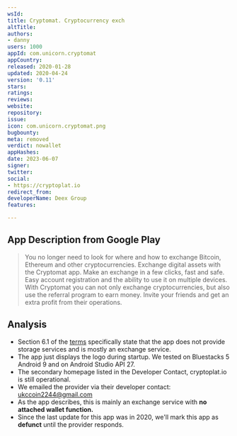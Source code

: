 ```yaml
---
wsId: 
title: Cryptomat. Cryptocurrency exch
altTitle: 
authors:
- danny
users: 1000
appId: com.unicorn.cryptomat
appCountry: 
released: 2020-01-28
updated: 2020-04-24
version: '0.11'
stars: 
ratings: 
reviews: 
website: 
repository: 
issue: 
icon: com.unicorn.cryptomat.png
bugbounty: 
meta: removed
verdict: nowallet
appHashes: 
date: 2023-06-07
signer: 
twitter: 
social:
- https://cryptoplat.io
redirect_from: 
developerName: Deex Group
features: 

---
```


## App Description from Google Play 

> You no longer need to look for where and how to exchange Bitcoin, Ethereum and other cryptocurrencies. Exchange digital assets with the Cryptomat app. Make an exchange in a few clicks, fast and safe. Easy account registration and the ability to use it on multiple devices. With Cryptomat you can not only exchange cryptocurrencies, but also use the referral program to earn money. Invite your friends and get an extra profit from their operations.

## Analysis

- Section 6.1 of the [terms](https://cryptoplat.io/terms-of-service) specifically state that the app does not provide storage services and is mostly an exchange service. 
- The app just displays the logo during startup. We tested on Bluestacks 5 Android 9 and on Android Studio API 27.
- The secondary homepage listed in the Developer Contact, cryptoplat.io is still operational. 
- We emailed the provider via their developer contact: ukccoin2244@gmail.com
- As the app describes, this is mainly an exchange service with **no attached wallet function.** 
- Since the last update for this app was in 2020, we'll mark this app as **defunct** until the provider responds.


